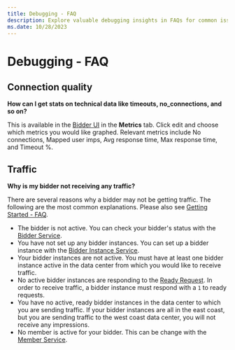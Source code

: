 ```yaml
---
title: Debugging - FAQ
description: Explore valuable debugging insights in FAQs for common issues and solutions, providing useful information for effective problem-solving.
ms.date: 10/28/2023
---
```


# Debugging - FAQ

## Connection quality

**How can I get stats on technical data like timeouts, no_connections, and so on?**

This is available in the [Bidder UI](https://bidder.xandr.com/login) in the **Metrics** tab. Click edit and choose which metrics you would like graphed. Relevant metrics include No connections, Mapped user imps, Avg response time, Max  response time, and Timeout %.

## Traffic

**Why is my bidder not receiving any traffic?**

There are several reasons why a bidder may not be getting traffic. The following are the most common explanations. Please also see [Getting Started - FAQ](getting-started---faq.md).

- The bidder is not active. You can check your bidder's status with the [Bidder Service](bidder-service.md).
- You have not set up any bidder instances. You can set up a bidder instance with the [Bidder Instance Service](bidder-instance-service.md).
- Your bidder instances are not active. You must have at least one bidder instance active in the data center from which you would like to receive traffic.
- No active bidder instances are responding to the [Ready Request](ready-request.md). In order to receive traffic, a bidder instance must respond with a `1` to ready requests.
- You have no active, ready bidder instances in the data center to which you are sending traffic. If your bidder instances are all in the east coast, but you are sending traffic to the west coast data center, you will not receive any impressions.
- No member is active for your bidder. This can be change with the [Member Service](member-service.md).
